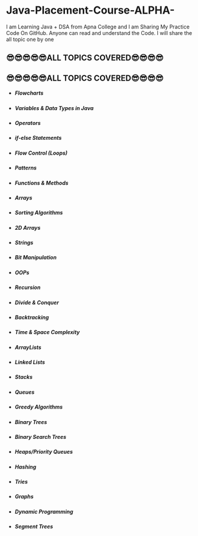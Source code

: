 # Java-Placement-Course-ALPHA-
I am Learning Java + DSA from Apna College and I am Sharing My Practice Code On GitHub. Anyone can read and understand the Code. I will share the all topic one by one

<h2>😎😎😎😎😎ALL TOPICS COVERED😎😎😎😎</h2>
<h2>😎😎😎😎😎ALL TOPICS COVERED😎😎😎😎</h2>
<ul>
    <li><h5>Flowcharts</h5></li>
    <li><h5>Variables & Data Types in Java</h5></li>
    <li><h5>Operators</h5></li>
    <li><h5>if-else Statements</h5></li>
    <li><h5>Flow Control (Loops)</h5></li>
    <li><h5>Patterns</h5></li>
    <li><h5>Functions & Methods</h5></li>
    <li><h5>Arrays</h5></li>
    <li><h5>Sorting Algorithms</h5></li>
    <li><h5>2D Arrays</h5></li>
    <li><h5>Strings</h5></li>
    <li><h5>Bit Manipulation</h5></li>
    <li><h5>OOPs</h5></li>
    <li><h5>Recursion</h5></li>
    <li><h5>Divide & Conquer</h5></li>
    <li><h5>Backtracking</h5></li>
    <li><h5>Time & Space Complexity</h5></li>
    <li><h5>ArrayLists</h5></li>
    <li><h5>Linked Lists</h5></li>
    <li><h5>Stacks</h5></li>
    <li><h5>Queues</h5></li>
    <li><h5>Greedy Algorithms</h5></li>
    <li><h5>Binary Trees</h5></li>
    <li><h5>Binary Search Trees</h5></li>
    <li><h5>Heaps/Priority Queues</h5></li>
    <li><h5>Hashing</h5></li>
    <li><h5>Tries</h5></li>
    <li><h5>Graphs</h5></li>
    <li><h5>Dynamic Programming</h5></li>
    <li><h5>Segment Trees</h5></li>
</ul>
